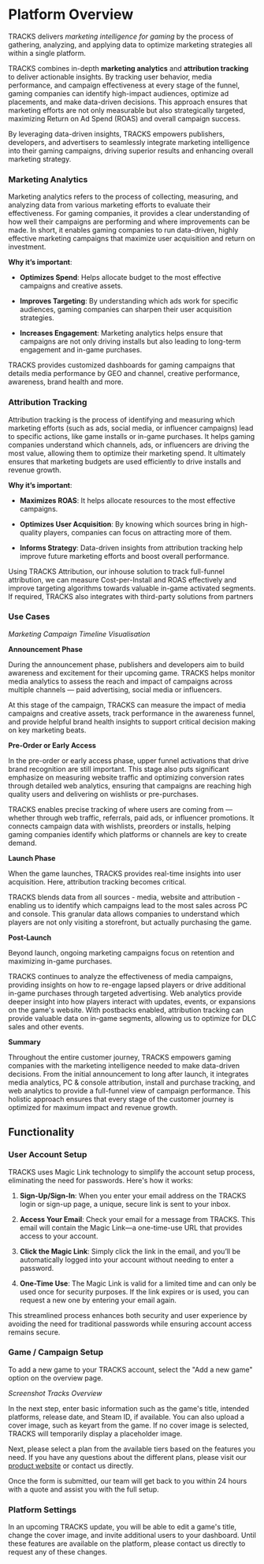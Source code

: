 # Platform Overview

TRACKS delivers *marketing intelligence for gaming* by the process of gathering, analyzing, and applying data to optimize marketing strategies all within a single platform.

TRACKS combines in-depth **marketing analytics** and **attribution tracking** to deliver actionable insights. By tracking user behavior, media performance, and campaign effectiveness at every stage of the funnel, gaming companies can identify high-impact audiences, optimize ad placements, and make data-driven decisions. This approach ensures that marketing efforts are not only measurable but also strategically targeted, maximizing Return on Ad Spend (ROAS) and overall campaign success. 

By leveraging data-driven insights, TRACKS empowers publishers, developers, and advertisers to seamlessly integrate marketing intelligence into their gaming campaigns, driving superior results and enhancing overall marketing strategy.

### Marketing Analytics

Marketing analytics refers to the process of collecting, measuring, and analyzing data from various marketing efforts to evaluate their effectiveness. For gaming companies, it provides a clear understanding of how well their campaigns are performing and where improvements can be made. In short, it enables gaming companies to run data-driven, highly effective marketing campaigns that maximize user acquisition and return on investment.

**Why it’s important**:

- **Optimizes Spend**: Helps allocate budget to the most effective campaigns and creative assets.

- **Improves Targeting**: By understanding which ads work for specific audiences, gaming companies can sharpen their user acquisition strategies.

- **Increases Engagement**: Marketing analytics helps ensure that campaigns are not only driving installs but also leading to long-term engagement and in-game purchases. 

TRACKS provides customized dashboards for gaming campaigns that details media performance by GEO and channel, creative performance, awareness, brand health and more.

### Attribution Tracking

Attribution tracking is the process of identifying and measuring which marketing efforts (such as ads, social media, or influencer campaigns) lead to specific actions, like game installs or in-game purchases. It helps gaming companies understand which channels, ads, or influencers are driving the most value, allowing them to optimize their marketing spend. It ultimately ensures that marketing budgets are used efficiently to drive installs and revenue growth.

**Why it’s important**:

- **Maximizes ROAS**: It helps allocate resources to the most effective campaigns.

- **Optimizes User Acquisition**: By knowing which sources bring in high-quality players, companies can focus on attracting more of them.

- **Informs Strategy**: Data-driven insights from attribution tracking help improve future marketing efforts and boost overall performance. 

Using TRACKS Attribution, our inhouse solution to track full-funnel attribution, we can measure Cost-per-Install and ROAS effectively and improve targeting algorithms towards valuable in-game activated segments. If required, TRACKS also integrates with third-party solutions from partners 

### Use Cases

*Marketing Campaign Timeline Visualisation* 

**Announcement Phase**  

During the announcement phase, publishers and developers aim to build awareness and excitement for their upcoming game. TRACKS helps monitor media analytics to assess the reach and impact of campaigns across multiple channels — paid advertising, social media or influencers.

At this stage of the campaign, TRACKS can measure the impact of media campaigns and creative assets, track performance in the awareness funnel, and provide helpful brand health insights to support critical decision making on key marketing beats.

**Pre-Order or Early Access**  

In the pre-order or early access phase, upper funnel activations that drive brand recognition are still important. This stage also puts significant emphasize on measuring website traffic and optimizing conversion rates through detailed web analytics, ensuring that campaigns are reaching high quality users and delivering on wishlists or pre-purchases.

TRACKS enables precise tracking of where users are coming from — whether through web traffic, referrals, paid ads, or influencer promotions. It connects campaign data with wishlists, preorders or installs, helping gaming companies identify which platforms or channels are key to create demand. 

**Launch Phase**  

When the game launches, TRACKS provides real-time insights into user acquisition. Here, attribution tracking becomes critical.

TRACKS blends data from all sources - media, website and attribution - enabling us to identify which campaigns lead to the most sales across PC and console. This granular data allows companies to understand which players are not only visiting a storefront, but actually purchasing the game.

**Post-Launch**  

Beyond launch, ongoing marketing campaigns focus on retention and maximizing in-game purchases. 

TRACKS continues to analyze the effectiveness of media campaigns, providing insights on how to re-engage lapsed players or drive additional in-game purchases through targeted advertising. Web analytics provide deeper insight into how players interact with updates, events, or expansions on the game's website. With postbacks enabled, attribution tracking can provide valuable data on in-game segments, allowing us to optimize for DLC sales and other events.

 **Summary**
 
Throughout the entire customer journey, TRACKS empowers gaming companies with the marketing intelligence needed to make data-driven decisions. From the initial announcement to long after launch, it integrates media analytics, PC & console attribution, install and purchase tracking, and web analytics to provide a full-funnel view of campaign performance. This holistic approach ensures that every stage of the customer journey is optimized for maximum impact and revenue growth.

## Functionality

### User Account Setup 

TRACKS uses Magic Link technology to simplify the account setup process, eliminating the need for passwords. Here's how it works:

1. **Sign-Up/Sign-In**: When you enter your email address on the TRACKS login or sign-up page, a unique, secure link is sent to your inbox.
   
2. **Access Your Email**: Check your email for a message from TRACKS. This email will contain the Magic Link—a one-time-use URL that provides access to your account.

3. **Click the Magic Link**: Simply click the link in the email, and you’ll be automatically logged into your account without needing to enter a password.

4. **One-Time Use**: The Magic Link is valid for a limited time and can only be used once for security purposes. If the link expires or is used, you can request a new one by entering your email again.

This streamlined process enhances both security and user experience by avoiding the need for traditional passwords while ensuring account access remains secure.

### Game / Campaign Setup

To add a new game to your TRACKS account, select the "Add a new game" option on the overview page.
 
*Screenshot Tracks Overview*  

In the next step, enter basic information such as the game's title, intended platforms, release date, and Steam ID, if available. You can also upload a cover image, such as keyart from the game. If no cover image is selected, TRACKS will temporarily display a placeholder image.

Next, please select a plan from the available tiers based on the features you need. If you have any questions about the different plans, please visit our [product website](https://secondstage.io/tracks/) or contact us directly.

Once the form is submitted, our team will get back to you within 24 hours with a quote and assist you with the full setup.

### Platform Settings 

In an upcoming TRACKS update, you will be able to edit a game's title, change the cover image, and invite additional users to your dashboard. Until these features are available on the platform, please contact us directly to request any of these changes.

